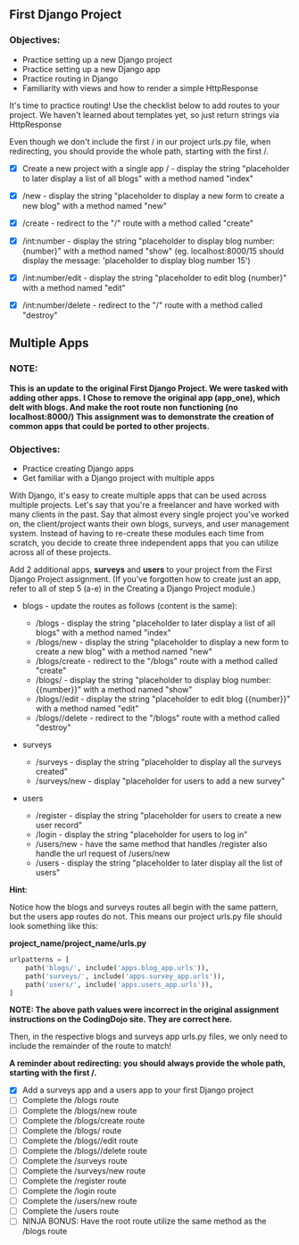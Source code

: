 ## First Django Project

### Objectives:

- Practice setting up a new Django project
- Practice setting up a new Django app
- Practice routing in Django
- Familiarity with views and how to render a simple HttpResponse

It's time to practice routing! Use the checklist below to add routes to your project. We haven't learned about templates yet, so just return strings via HttpResponse

Even though we don't include the first / in our project urls.py file, when redirecting, you should provide the whole path, starting with the first /.

- [x] Create a new project with a single app / - display the string "placeholder to later display a list of all blogs" with a method named "index"

- [x] /new - display the string "placeholder to display a new form to create a new blog" with a method named "new"

- [x] /create - redirect to the "/" route with a method called "create"

- [x] /int:number - display the string "placeholder to display blog number: {number}" with a method named "show" (eg. localhost:8000/15 should display the message: 'placeholder to display blog number 15')

- [x] /int:number/edit - display the string "placeholder to edit blog {number}" with a method named "edit"

- [x] /int:number/delete - redirect to the "/" route with a method called "destroy"

## Multiple Apps

### NOTE:

**This is an update to the original First Django Project. We were tasked with adding other apps.**
**I Chose to remove the original app (app_one), which delt with blogs. And make the root route non functioning (no localhost:8000/)**
**This assignment was to demonstrate the creation of common apps that could be ported to other projects.**

### Objectives:

- Practice creating Django apps
- Get familiar with a Django project with multiple apps

With Django, it's easy to create multiple apps that can be used across multiple projects. Let's say that you're a freelancer and have worked with many clients in the past. Say that almost every single project you've worked on, the client/project wants their own blogs, surveys, and user management system. Instead of having to re-create these modules each time from scratch, you decide to create three independent apps that you can utilize across all of these projects.

Add 2 additional apps, **surveys** and **users** to your project from the First Django Project assignment. (If you've forgotten how to create just an app, refer to all of step 5 (a-e) in the Creating a Django Project module.)

- blogs - update the routes as follows (content is the same):

  - /blogs - display the string "placeholder to later display a list of all blogs" with a method named "index"
  - /blogs/new - display the string "placeholder to display a new form to create a new blog" with a method named "new"
  - /blogs/create - redirect to the "/blogs" route with a method called "create"
  - /blogs/<number> - display the string "placeholder to display blog number: {{number}}" with a method named "show"
  - /blogs/<number>/edit - display the string "placeholder to edit blog {{number}}" with a method named "edit"
  - /blogs/<number>/delete - redirect to the "/blogs" route with a method called "destroy"

- surveys

  - /surveys - display the string "placeholder to display all the surveys created"
  - /surveys/new - display "placeholder for users to add a new survey"

- users

  - /register - display the string "placeholder for users to create a new user record"
  - /login - display the string "placeholder for users to log in"
  - /users/new - have the same method that handles /register also handle the url request of /users/new
  - /users - display the string "placeholder to later display all the list of users"

**Hint**:

Notice how the blogs and surveys routes all begin with the same pattern, but the users app routes do not. This means our project urls.py file should look something like this:

**project_name/project_name/urls.py**

```python
urlpatterns = [
    path('blogs/', include('apps.blog_app.urls')),
    path('surveys/', include('apps.survey_app.urls')),
    path('users/', include('apps.users_app.urls')),
]
```

**NOTE: The above path values were incorrect in the original assignment instructions on the CodingDojo site. They are correct here.**

Then, in the respective blogs and surveys app urls.py files, we only need to include the remainder of the route to match!

**A reminder about redirecting: you should always provide the whole path, starting with the first /.**

- [x] Add a surveys app and a users app to your first Django project
- [ ] Complete the /blogs route
- [ ] Complete the /blogs/new route
- [ ] Complete the /blogs/create route
- [ ] Complete the /blogs/<number> route
- [ ] Complete the /blogs/<number>/edit route
- [ ] Complete the /blogs/<number>/delete route
- [ ] Complete the /surveys route
- [ ] Complete the /surveys/new route
- [ ] Complete the /register route
- [ ] Complete the /login route
- [ ] Complete the /users/new route
- [ ] Complete the /users route
- [ ] NINJA BONUS: Have the root route utilize the same method as the /blogs route
